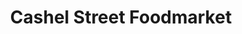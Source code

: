 ---
title: "Cashel Street Foodmarket"
url: /christchurch/cashel-street-foodmarket/
shop: convenience
---